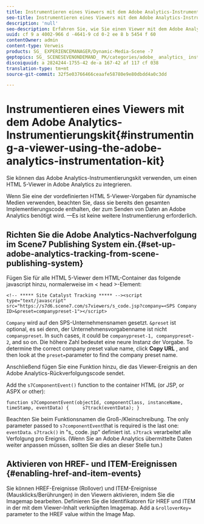 ```yaml
---
title: Instrumentieren eines Viewers mit dem Adobe Analytics-Instrumentierungskit
seo-title: Instrumentieren eines Viewers mit dem Adobe Analytics-Instrumentierungskit
description: 'null'
seo-description: Erfahren Sie, wie Sie einen Viewer mit dem Adobe Analytics-Instrumentierungskit instrumentieren.
uuid: cf 9 a 4002-966 d -4641-9 cd 0-2 ee 8 b 5454 f 60
contentOwner: admin
content-type: Verweis
products: SG_ EXPERIENCEMANAGER/Dynamic-Media-Scene -7
geptopics: SG_ SCENESEVENONDEMAND_ PK/categories/adobe_ analytics_ instrumentation_ kit
discoiquuid: a 2824244-1755-42 de-a 167-42 af 117 cf 038
translation-type: tm+mt
source-git-commit: 32f5e03766466ceaafe58780e9e80dbdd4a0c3dd

---
```



# Instrumentieren eines Viewers mit dem Adobe Analytics-Instrumentierungskit{#instrumenting-a-viewer-using-the-adobe-analytics-instrumentation-kit}

Sie können das Adobe Analytics-Instrumentierungskit verwenden, um einen HTML 5-Viewer in Adobe Analytics zu integrieren.

Wenn Sie eine der vordefinierten HTML 5-Viewer-Vorgaben für dynamische Medien verwenden, beachten Sie, dass sie bereits den gesamten Implementierungscode enthalten, der zum Senden von Daten an Adobe Analytics benötigt wird. —Es ist keine weitere Instrumentierung erforderlich.

## Richten Sie die Adobe Analytics-Nachverfolgung im Scene7 Publishing System ein.{#set-up-adobe-analytics-tracking-from-scene-publishing-system}

Fügen Sie für alle HTML 5-Viewer dem HTML-Container das folgende javascript hinzu, normalerweise im &lt; head &gt;-Element:

```as3
<!-- ***** Site Catalyst Tracking ***** --><script type="text/javascript" src="https://s7d6.scene7.com/s7viewers/s_code.jsp?company=<SPS Company ID>&preset=companypreset-1"></script>
```

`Company` wird auf den SPS-Unternehmensnamen gesetzt. `&preset` ist optional, es sei denn, der Unternehmensvorgabenname ist nicht `companypreset`. In such cases, it could be `companypreset-1, companypreset-2`, and so on. Die höhere Zahl bedeutet eine neure Instanz der Vorgabe. To determine the correct company preset value name, click **Copy URL** , and then look at the `preset=`parameter to find the company preset name.

Anschließend fügen Sie eine Funktion hinzu, die das Viewer-Ereignis an den Adobe Analytics-Rückverfolgungscode sendet.

Add the `s7ComponentEvent()` function to the container HTML (or JSP, or ASPX or other):

```as3
function s7ComponentEvent(objectId, componentClass, instanceName, timeStamp, eventData) {     s7track(eventData); }
```

Beachten Sie beim Funktionsnamen die Groß-/Kleinschreibung. The only parameter passed to `s7componentEvent`that is required is the last one: `eventData`. `s7track()` in "s_ code. jsp" definiert ist. `s7track` verarbeitet alle Verfolgung pro Ereignis. (Wenn Sie an Adobe Analytics übermittelte Daten weiter anpassen müssen, sollten Sie dies an dieser Stelle tun.)

## Aktivieren von HREF- und ITEM-Ereignissen {#enabling-href-and-item-events}

Sie können HREF-Ereignisse (Rollover) und ITEM-Ereignisse (Mausklicks/Berührungen) in den Viewern aktivieren, indem Sie die Imagemap bearbeiten. Definieren Sie die Identifikatoren für HREF und ITEM in der mit dem Viewer-Inhalt verknüpften Imagemap. Add a `&rolloverKey=` parameter to the HREF value within the Image Map.
